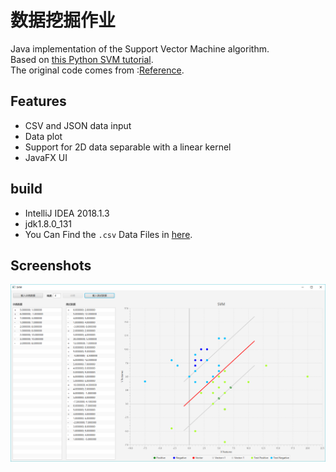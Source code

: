 数据挖掘作业
=======================

Java implementation of the Support Vector Machine algorithm. <br>
Based on [this Python SVM tutorial](https://pythonprogramming.net/linear-svc-example-scikit-learn-svm-python/).<br>
The original code comes from :[Reference](https://github.com/mxmxcz/svm).<br>

## Features

* CSV and JSON data input
* Data plot
* Support for 2D data separable with a linear kernel
* JavaFX UI

## build
* IntelliJ IDEA 2018.1.3
* jdk1.8.0_131
* You Can Find the `.csv` Data Files in [here](https://github.com/AngelaViVi/svm/tree/master/src/main/Data).


## Screenshots

![App UI](https://github.com/AngelaViVi/svm/blob/master/svm-screenshot.png)
